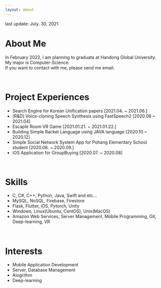```yaml
---
layout: about 
---
```


last update: July. 30, 2021

# About Me
In February 2022, I am planning to graduate at Handong Global University. <br/>
My major is Computer-Science.<br/>
If you want to contact with me, please send me email.

<br/>

# Project Experiences
* Search Engine for Korean Unification papers [2021.04. ~ 2021.06.]
* [R&D] Voice-cloning Speech Synthesis using FastSpeech2 [2020.08 ~ 2021.04]
* Escaple Room VR Game [2021.01.21. ~ 2021.01.22.]
* Building Simple Racket Language using JAVA language [2020.10 ~ 2020.12]
* Simple Social Network System App for Pohang Elementary School student [2020.08. ~ 2020.09.]
* iOS Application for GroupBuying [2020.07. ~ 2020.08]

<br/>

# Skills
* C, C#, C++, Python, Java, Swift and etc...
* MySQL, NoSQL, Firebase, Firestore
* Flask, Flutter, iOS, Pytorch, Unity
* Windows, Linux(Ubuntu, CentOS), Unix(MacOS)
* Amazon Web Services, Server Management, Mobile Programming, Git, Deep-learning, VR

<br/>

# Interests
* Mobile Application Development
* Server, Database Management
* Alogrithm
* Deep-learning

